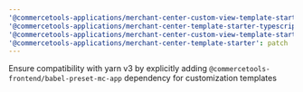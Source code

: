 ```yaml
---
'@commercetools-applications/merchant-center-custom-view-template-starter-typescript': patch
'@commercetools-applications/merchant-center-template-starter-typescript': patch
'@commercetools-applications/merchant-center-custom-view-template-starter': patch
'@commercetools-applications/merchant-center-template-starter': patch
---
```


Ensure compatibility with yarn v3 by explicitly adding `@commercetools-frontend/babel-preset-mc-app` dependency for customization templates
